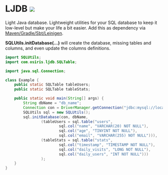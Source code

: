 # LJDB [![](https://jitpack.io/v/Osiris-Team/LJDB.svg)](https://jitpack.io/#Osiris-Team/LJDB)
Light Java database. Lightweight utilities for your SQL database to keep it low-level 
but make your life a bit easier. Add this as dependency via 
[Maven/Gradle/Sbt/Leinigen](https://jitpack.io/#Osiris-Team/LJDB/LATEST).

**SQLUtils.initDatabase(...)** will create the database, missing tables and columns,
and even update the columns definitions.

```java
import SQLUtils;
import com.osiris.ljdb.SQLTable;

import java.sql.Connection;

class Example {
    public static SQLTable tableUsers;
    public static SQLTable tableStats;

    public static void main(String[] args) {
        String dbName = "db_name";
        Connection con = DriverManager.getConnection("jdbc:mysql://localhost/" + dbName, "root", "");
        SQLUtils sql = new SQLUtils();
        sql.initDatabase(con, dbName,
                (tableUsers = sql.table("users", 
                        sql.col("name", "VARCHAR(20) NOT NULL"),
                        sql.col("age", "TINYINT NOT NULL"),
                        sql.col("email", "VARCHAR(255) NOT NULL"))),
                (tableStats = sql.table("stats",
                        sql.col("timestamp", "TIMESTAMP NOT NULL"),
                        sql.col("daily_visits", "LONG NOT NULL"),
                        sql.col("daily_users", "INT NOT NULL")))
                );
    }
}
```
